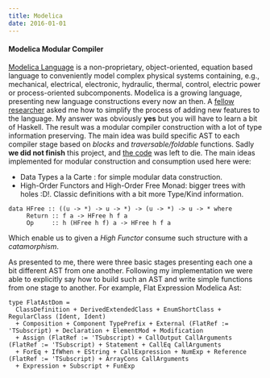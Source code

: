 ```yaml
---
title: Modelica
date: 2016-01-01
---
```

#### Modelica Modular Compiler

[Modelica Language](https://www.modelica.org/) is a non-proprietary,
object-oriented, equation based language to conveniently model complex physical
systems containing, e.g., mechanical, electrical, electronic, hydraulic,
thermal, control, electric power or process-oriented subcomponents.
Modelica is a growing language, presenting new language constructions every now
an then. A [fellow researcher](https://www.fceia.unr.edu.ar/~fbergero/) asked me
how to simplify the process of adding new features to the language. My answer
was obviously **yes** but you will have to learn a bit of Haskell.
The result was a modular compiler construction with a lot of type information
preserving. The main idea was build specific AST to each compiler stage based on
*blocks* and *traversable/foldable* functions.
Sadly **we did not finish** this project, and [the
code](https://bitbucket.org/fbergero/modelica-hc) was left to die.
The main ideas implemented for modular construction and consumption used here were:
+ Data Types a la Carte : for simple modular data construction.
+ High-Order Functors and High-Order Free Monad: bigger trees with holes :D!. 
Classic definitions with a bit more Type/Kind information.

```
data HFree :: ((u -> *) -> u -> *) -> (u -> *) -> u -> * where
     Return :: f a -> HFree h f a
     Op     :: h (HFree h f) a -> HFree h f a
```
Which enable us to given a *High Functor* consume such structure with a *catamorphism*.

As presented to me, there were three basic stages presenting each one a bit
different AST from one another. Following my implementation we were able to
explicitly say how to build such an AST and write simple functions from one
stage to another.
For example, Flat Expression Modelica Ast:
```
type FlatAstDom =
  ClassDefinition + DerivedExtendedClass + EnumShortClass + RegularClass (Ident, Ident)
  + Composition + Component TypePrefix + External (FlatRef := 'TSubscript) + Declaration + ElementMod + Modification
  + Assign (FlatRef := 'TSubscript) + CallOutput CallArguments (FlatRef := 'TSubscript) + Statement + CallEq CallArguments
  + ForEq + IfWhen + EString + CallExpression + NumExp + Reference (FlatRef := 'TSubscript) + ArrayCons CallArguments
  + Expression + Subscript + FunExp
```
